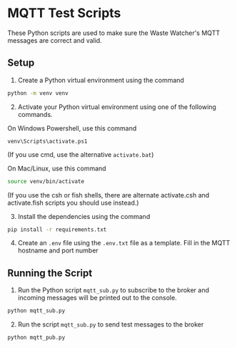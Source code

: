# MQTT Test Scripts

These Python scripts are used to make sure the Waste Watcher's MQTT messages are correct and valid.

## Setup

1. Create a Python virtual environment using the command
```bash
python -m venv venv
```

2. Activate your Python virtual environment using one of the following commands.

On Windows Powershell, use this command
```
venv\Scripts\activate.ps1
```
(If you use cmd, use the alternative ```activate.bat```)

On Mac/Linux, use this command
```bash
source venv/bin/activate
```
(If you use the csh or fish shells, there are alternate activate.csh and activate.fish scripts you should use instead.)

3. Install the dependencies using the command
```bash
pip install -r requirements.txt
```

4. Create an ```.env``` file using the ```.env.txt``` file as a template. Fill in the MQTT hostname and port number

## Running the Script
1. Run the Python script ```mqtt_sub.py``` to subscribe to the broker and incoming messages will be printed out to the console.
```bash
python mqtt_sub.py
```

2. Run the script ```mqtt_sub.py``` to send test messages to the broker
```bash
python mqtt_pub.py
```

